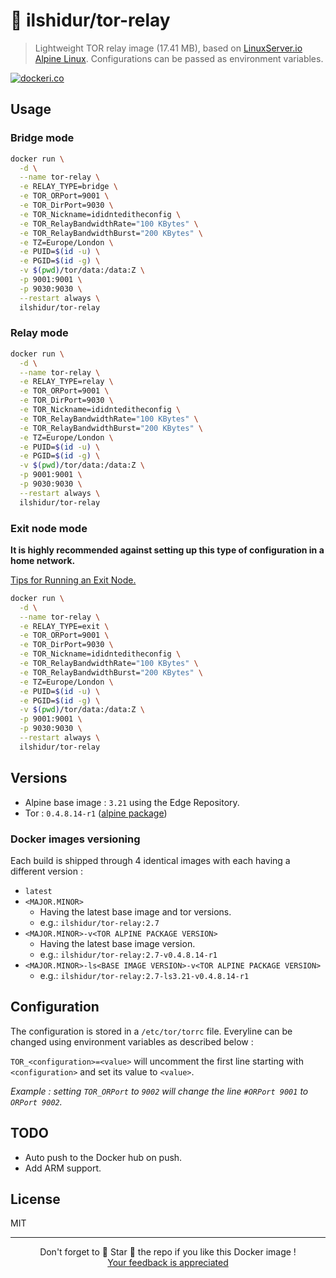 # 🐋 ilshidur/tor-relay

> Lightweight TOR relay image (17.41 MB), based on [LinuxServer.io Alpine Linux](https://linuxserver.io). Configurations can be passed as environment variables.

[![dockeri.co](https://dockeri.co/image/ilshidur/tor-relay)](https://hub.docker.com/r/ilshidur/tor-relay)

## Usage

### Bridge mode

```bash
docker run \
  -d \
  --name tor-relay \
  -e RELAY_TYPE=bridge \
  -e TOR_ORPort=9001 \
  -e TOR_DirPort=9030 \
  -e TOR_Nickname=ididnteditheconfig \
  -e TOR_RelayBandwidthRate="100 KBytes" \
  -e TOR_RelayBandwidthBurst="200 KBytes" \
  -e TZ=Europe/London \
  -e PUID=$(id -u) \
  -e PGID=$(id -g) \
  -v $(pwd)/tor/data:/data:Z \
  -p 9001:9001 \
  -p 9030:9030 \
  --restart always \
  ilshidur/tor-relay
```

### Relay mode

```bash
docker run \
  -d \
  --name tor-relay \
  -e RELAY_TYPE=relay \
  -e TOR_ORPort=9001 \
  -e TOR_DirPort=9030 \
  -e TOR_Nickname=ididnteditheconfig \
  -e TOR_RelayBandwidthRate="100 KBytes" \
  -e TOR_RelayBandwidthBurst="200 KBytes" \
  -e TZ=Europe/London \
  -e PUID=$(id -u) \
  -e PGID=$(id -g) \
  -v $(pwd)/tor/data:/data:Z \
  -p 9001:9001 \
  -p 9030:9030 \
  --restart always \
  ilshidur/tor-relay
```

### Exit node mode

**It is highly recommended against setting up this type of configuration in a home network.**

[Tips for Running an Exit Node.](https://blog.torproject.org/tips-running-exit-node)

```bash
docker run \
  -d \
  --name tor-relay \
  -e RELAY_TYPE=exit \
  -e TOR_ORPort=9001 \
  -e TOR_DirPort=9030 \
  -e TOR_Nickname=ididnteditheconfig \
  -e TOR_RelayBandwidthRate="100 KBytes" \
  -e TOR_RelayBandwidthBurst="200 KBytes" \
  -e TZ=Europe/London \
  -e PUID=$(id -u) \
  -e PGID=$(id -g) \
  -v $(pwd)/tor/data:/data:Z \
  -p 9001:9001 \
  -p 9030:9030 \
  --restart always \
  ilshidur/tor-relay
```

## Versions

* Alpine base image : `3.21` using the Edge Repository.
* Tor : `0.4.8.14-r1` ([alpine package](https://pkgs.alpinelinux.org/package/edge/community/x86/tor))

### Docker images versioning

Each build is shipped through 4 identical images with each having a different version :

* `latest`
* `<MAJOR.MINOR>`
  * Having the latest base image and tor versions.
  * e.g.: `ilshidur/tor-relay:2.7`
* `<MAJOR.MINOR>-v<TOR ALPINE PACKAGE VERSION>`
  * Having the latest base image version.
  * e.g.: `ilshidur/tor-relay:2.7-v0.4.8.14-r1`
* `<MAJOR.MINOR>-ls<BASE IMAGE VERSION>-v<TOR ALPINE PACKAGE VERSION>`
  * e.g.: `ilshidur/tor-relay:2.7-ls3.21-v0.4.8.14-r1`

## Configuration

The configuration is stored in a `/etc/tor/torrc` file.
Everyline can be changed using environment variables as described below :

`TOR_<configuration>=<value>` will uncomment the first line starting with `<configuration>` and set its value to `<value>`.

*Example : setting `TOR_ORPort` to `9002` will change the line `#ORPort 9001` to `ORPort 9002`.*

## TODO

* Auto push to the Docker hub on push.
* Add ARM support.

## License

MIT

<hr/>

<p align="center">
  Don't forget to 🌟 Star 🌟 the repo if you like this Docker image !<br/>
  <a href="https://github.com/Ilshidur/tor-relay-docker/issues/new">Your feedback is appreciated</a>
</p>
